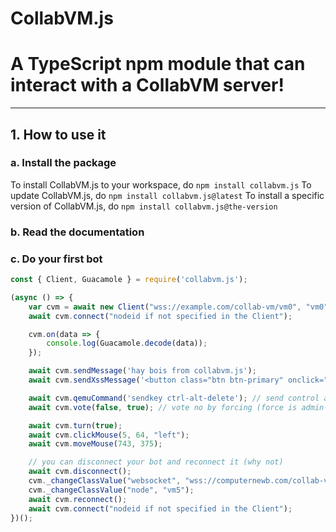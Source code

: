 # CollabVM.js
# A TypeScript npm module that can interact with a CollabVM server!
----
## 1. How to use it
### a. Install the package
To install CollabVM.js to your workspace, do `npm install collabvm.js`
To update CollabVM.js, do `npm install collabvm.js@latest`
To install a specific version of CollabVM.js, do `npm install collabvm.js@the-version`
### b. Read the documentation
### c. Do your first bot
```js
const { Client, Guacamole } = require('collabvm.js');

(async () => {
    var cvm = await new Client("wss://example.com/collab-vm/vm0", "vm0", "username", { Origin: "computernewb.com" });
    await cvm.connect("nodeid if not specified in the Client");

    cvm.on(data => {
        console.log(Guacamole.decode(data));
    });

    await cvm.sendMessage('hay bois from collabvm.js');
    await cvm.sendXssMessage('<button class="btn btn-primary" onclick="collabvm.getVM().socket.close()">click me to bypass turn!</button>');

    await cvm.qemuCommand('sendkey ctrl-alt-delete'); // send control alt delete via the qemu monitor (admin only)
    await cvm.vote(false, true); // vote no by forcing (force is admin-only)

    await cvm.turn(true);
    await cvm.clickMouse(5, 64, "left");
    await cvm.moveMouse(743, 375);

    // you can disconnect your bot and reconnect it (why not)
    await cvm.disconnect();
    cvm._changeClassValue("websocket", "wss://computernewb.com/collab-vm/vm5");
    cvm._changeClassValue("node", "vm5");
    await cvm.reconnect();
    await cvm.connect("nodeid if not specified in the Client");
})();
```
